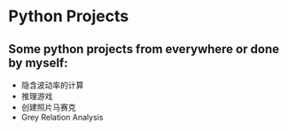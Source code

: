 # Python Projects
## Some python projects from everywhere or done by myself:

- 隐含波动率的计算
- 推理游戏
- 创建照片马赛克
- Grey Relation Analysis
